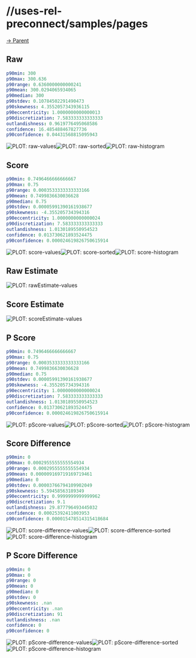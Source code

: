 
# //uses-rel-preconnect/samples/pages

[→ Parent](../..)


## Raw


```yaml
p90min: 300
p90max: 300.636
p90range: 0.6360000000000241
p90mean: 300.0294065934065
p90median: 300
p90stdev: 0.10784502291490473
p90skewness: 4.3552057343936115
p90eccentricity: 1.0000000000000013
p90discretization: 7.583333333333333
outlandishness: 0.9619776495068586
confidence: 16.485488467827736
p90confidence: 0.04431568815095943

```

![PLOT: raw-values](./raw/values.svg)![PLOT: raw-sorted](./raw/sorted.svg)![PLOT: raw-histogram](./raw/histogram.svg)
## Score


```yaml
p90min: 0.7496466666666667
p90max: 0.75
p90range: 0.0003533333333333166
p90mean: 0.7499836630036628
p90median: 0.75
p90stdev: 0.00005991390161938677
p90skewness: -4.355205734394316
p90eccentricity: 1.0000000000000024
p90discretization: 7.583333333333333
outlandishness: 1.0130189550954523
confidence: 0.013730621893524475
p90confidence: 0.000024619826750615914

```

![PLOT: score-values](./score/values.svg)![PLOT: score-sorted](./score/sorted.svg)![PLOT: score-histogram](./score/histogram.svg)
## Raw Estimate

![PLOT: rawEstimate-values](./rawEstimate/values.svg)
## Score Estimate

![PLOT: scoreEstimate-values](./scoreEstimate/values.svg)
## P Score


```yaml
p90min: 0.7496466666666667
p90max: 0.75
p90range: 0.0003533333333333166
p90mean: 0.7499836630036628
p90median: 0.75
p90stdev: 0.00005991390161938677
p90skewness: -4.355205734394316
p90eccentricity: 1.0000000000000024
p90discretization: 7.583333333333333
outlandishness: 1.0130189550954523
confidence: 0.013730621893524475
p90confidence: 0.000024619826750615914

```

![PLOT: pScore-values](./pScore/values.svg)![PLOT: pScore-sorted](./pScore/sorted.svg)![PLOT: pScore-histogram](./pScore/histogram.svg)
## Score Difference


```yaml
p90min: 0
p90max: 0.0002955555555554934
p90range: 0.0002955555555554934
p90mean: 0.000009169719169719461
p90median: 0
p90stdev: 0.00003766794109902049
p90skewness: 5.59458563189349
p90eccentricity: 0.9999999999999962
p90discretization: 9.1
outlandishness: 29.877796493445032
confidence: 0.00025392411003953
p90confidence: 0.000015478514315418684

```

![PLOT: score-difference-values](./score-difference/values.svg)![PLOT: score-difference-sorted](./score-difference/sorted.svg)![PLOT: score-difference-histogram](./score-difference/histogram.svg)
## P Score Difference


```yaml
p90min: 0
p90max: 0
p90range: 0
p90mean: 0
p90median: 0
p90stdev: 0
p90skewness: .nan
p90eccentricity: .nan
p90discretization: 91
outlandishness: .nan
confidence: 0
p90confidence: 0

```

![PLOT: pScore-difference-values](./pScore-difference/values.svg)![PLOT: pScore-difference-sorted](./pScore-difference/sorted.svg)![PLOT: pScore-difference-histogram](./pScore-difference/histogram.svg)